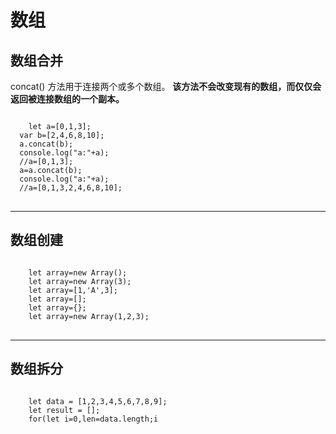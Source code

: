 # 数组
## 数组合并
concat() 方法用于连接两个或多个数组。
**该方法不会改变现有的数组，而仅仅会返回被连接数组的一个副本。**
<pre>
<code>
	let a=[0,1,3];
  var b=[2,4,6,8,10];
  a.concat(b);
  console.log("a:"+a);
  //a=[0,1,3];
  a=a.concat(b);
  console.log("a:"+a);
  //a=[0,1,3,2,4,6,8,10];
</code>
</pre>
---
## 数组创建
<pre>
<code>
	let array=new Array();
	let array=new Array(3);
	let array=[1,'A',3];
	let array=[];
	let array={};
	let array=new Array(1,2,3);
</code>
</pre>
---
## 数组拆分
<pre>
<code>
	let data = [1,2,3,4,5,6,7,8,9];
	let result = [];
	for(let i=0,len=data.length;i<len;i+=3){
 		result.push(data.slice(i,i+3));
	}
</code>
</pre>
